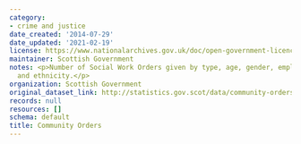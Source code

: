 ```yaml
---
category:
- crime and justice
date_created: '2014-07-29'
date_updated: '2021-02-19'
license: https://www.nationalarchives.gov.uk/doc/open-government-licence/version/3/
maintainer: Scottish Government
notes: <p>Number of Social Work Orders given by type, age, gender, employment status
  and ethnicity.</p>
organization: Scottish Government
original_dataset_link: http://statistics.gov.scot/data/community-orders
records: null
resources: []
schema: default
title: Community Orders
---
```

